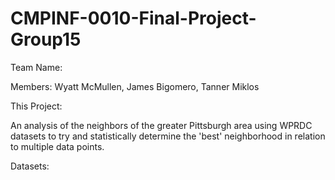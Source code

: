 ﻿# CMPINF-0010-Final-Project-Group15

Team Name:

Members: Wyatt McMullen, James Bigomero, Tanner Miklos

This Project: 

An analysis of the neighbors of the greater Pittsburgh area using WPRDC datasets to try and statistically determine
the 'best' neighborhood in relation to multiple data points.

Datasets:

